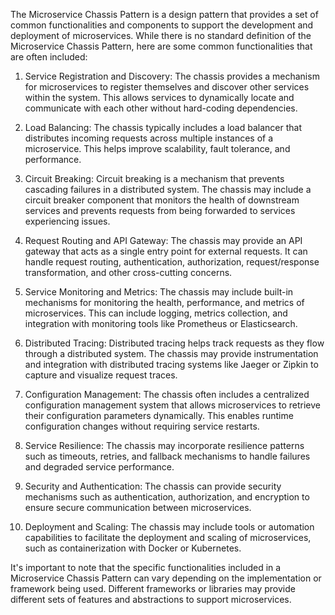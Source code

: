 The Microservice Chassis Pattern is a design pattern that provides a set of common functionalities and components to support the development and deployment of microservices. While there is no standard definition of the Microservice Chassis Pattern, here are some common functionalities that are often included:

1. Service Registration and Discovery: The chassis provides a mechanism for microservices to register themselves and discover other services within the system. This allows services to dynamically locate and communicate with each other without hard-coding dependencies.

2. Load Balancing: The chassis typically includes a load balancer that distributes incoming requests across multiple instances of a microservice. This helps improve scalability, fault tolerance, and performance.

3. Circuit Breaking: Circuit breaking is a mechanism that prevents cascading failures in a distributed system. The chassis may include a circuit breaker component that monitors the health of downstream services and prevents requests from being forwarded to services experiencing issues.

4. Request Routing and API Gateway: The chassis may provide an API gateway that acts as a single entry point for external requests. It can handle request routing, authentication, authorization, request/response transformation, and other cross-cutting concerns.

5. Service Monitoring and Metrics: The chassis may include built-in mechanisms for monitoring the health, performance, and metrics of microservices. This can include logging, metrics collection, and integration with monitoring tools like Prometheus or Elasticsearch.

6. Distributed Tracing: Distributed tracing helps track requests as they flow through a distributed system. The chassis may provide instrumentation and integration with distributed tracing systems like Jaeger or Zipkin to capture and visualize request traces.

7. Configuration Management: The chassis often includes a centralized configuration management system that allows microservices to retrieve their configuration parameters dynamically. This enables runtime configuration changes without requiring service restarts.

8. Service Resilience: The chassis may incorporate resilience patterns such as timeouts, retries, and fallback mechanisms to handle failures and degraded service performance.

9. Security and Authentication: The chassis can provide security mechanisms such as authentication, authorization, and encryption to ensure secure communication between microservices.

10. Deployment and Scaling: The chassis may include tools or automation capabilities to facilitate the deployment and scaling of microservices, such as containerization with Docker or Kubernetes.

It's important to note that the specific functionalities included in a Microservice Chassis Pattern can vary depending on the implementation or framework being used. Different frameworks or libraries may provide different sets of features and abstractions to support microservices.
